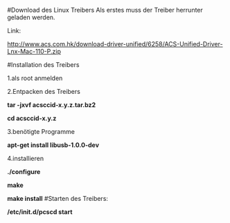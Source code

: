 #Download des Linux Treibers
Als erstes muss der Treiber herrunter geladen werden.

Link:

http://www.acs.com.hk/download-driver-unified/6258/ACS-Unified-Driver-Lnx-Mac-110-P.zip

#Installation des Treibers

1.als root anmelden

2.Entpacken des Treibers

**tar -jxvf acsccid-x.y.z.tar.bz2**
 
**cd acsccid-x.y.z**

3.benötigte Programme

**apt-get install libusb-1.0.0-dev**

4.installieren

**./configure**


**make**

**make install**
#Starten des Treibers:

**/etc/init.d/pcscd start**